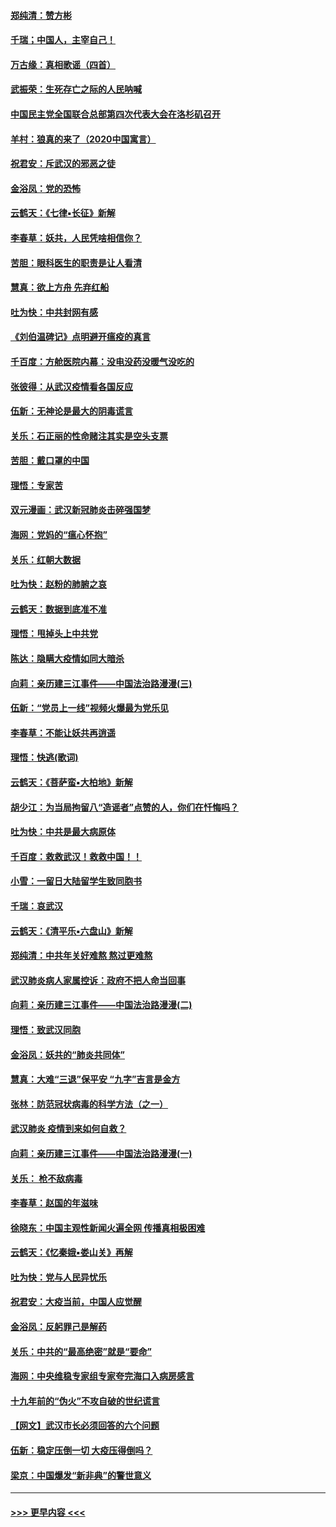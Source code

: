 #### [郑纯清：赞方彬](../pages/nsc993/n11856803.md?t=02101202) 
#### [千瑞；中国人，主宰自己！](../pages/nsc993/n11856793.md?t=02101202) 
#### [万古缘：真相歌谣（四首）](../pages/nsc993/n11856263.md?t=02101202) 
#### [武振荣：生死存亡之际的人民呐喊](../pages/nsc993/n11856256.md?t=02101202) 
#### [中国民主党全国联合总部第四次代表大会在洛杉矶召开](../pages/nsc993/n11856344.md?t=02101202) 
#### [羊村：狼真的来了（2020中国寓言）](../pages/nsc993/n11856229.md?t=02101202) 
#### [祝君安：斥武汉的邪恶之徒](../pages/nsc993/n11855861.md?t=02101202) 
#### [金浴凤：党的恐怖](../pages/nsc993/n11855849.md?t=02101202) 
#### [云鹤天：《七律▪长征》新解](../pages/nsc993/n11855479.md?t=02101202) 
#### [李春草：妖共，人民凭啥相信你？](../pages/nsc993/n11855196.md?t=02101202) 
#### [苦胆：眼科医生的职责是让人看清](../pages/nsc993/n11853840.md?t=02101202) 
#### [慧真：欲上方舟 先弃红船](../pages/nsc993/n11853483.md?t=02101202) 
#### [吐为快：中共封网有感](../pages/nsc993/n11852575.md?t=02101202) 
#### [《刘伯温碑记》点明避开瘟疫的真言](../pages/nsc993/n11852128.md?t=02101202) 
#### [千百度：方舱医院内幕：没电没药没暖气没吃的](../pages/nsc993/n11850211.md?t=02101202) 
#### [张彼得：从武汉疫情看各国反应](../pages/nsc993/n11850102.md?t=02101202) 
#### [伍新：无神论是最大的阴毒谎言](../pages/nsc993/n11846129.md?t=02101202) 
#### [关乐：石正丽的性命赌注其实是空头支票](../pages/nsc993/n11846109.md?t=02101202) 
#### [苦胆：戴口罩的中国](../pages/nsc993/n11845576.md?t=02101202) 
#### [理悟：专家苦](../pages/nsc993/n11845564.md?t=02101202) 
#### [双元漫画：武汉新冠肺炎击碎强国梦](../pages/nsc993/n11843320.md?t=02101202) 
#### [海网：党妈的“瘟心怀抱”](../pages/nsc993/n11840740.md?t=02101202) 
#### [关乐：红朝大数据](../pages/nsc993/n11840675.md?t=02101202) 
#### [吐为快：赵粉的肺腑之哀](../pages/nsc993/n11840618.md?t=02101202) 
#### [云鹤天：数据到底准不准](../pages/nsc993/n11840325.md?t=02101202) 
#### [理悟：甩掉头上中共党](../pages/nsc993/n11838826.md?t=02101202) 
#### [陈达：隐瞒大疫情如同大暗杀](../pages/nsc993/n11838771.md?t=02101202) 
#### [向莉：亲历建三江事件——中国法治路漫漫(三)](../pages/nsc993/n11831825.md?t=02101202) 
#### [伍新：“党员上一线”视频火爆最为党乐见](../pages/nsc993/n11838200.md?t=02101202) 
#### [李春草：不能让妖共再逍遥](../pages/nsc993/n11838102.md?t=02101202) 
#### [理悟：快逃(歌词)](../pages/nsc993/n11838083.md?t=02101202) 
#### [云鹤天：《菩萨蛮▪大柏地》新解](../pages/nsc993/n11838059.md?t=02101202) 
#### [胡少江：为当局拘留八“造谣者”点赞的人，你们在忏悔吗？](../pages/nsc993/n11836801.md?t=02101202) 
#### [吐为快：中共是最大病原体](../pages/nsc993/n11836748.md?t=02101202) 
#### [千百度：救救武汉！救救中国！！](../pages/nsc993/n11836145.md?t=02101202) 
#### [小雪：一留日大陆留学生致同胞书](../pages/nsc993/n11834624.md?t=02101202) 
#### [千瑞：哀武汉](../pages/nsc993/n11833647.md?t=02101202) 
#### [云鹤天：《清平乐▪六盘山》新解](../pages/nsc993/n11833611.md?t=02101202) 
#### [郑纯清：中共年关好难熬 熬过更难熬](../pages/nsc993/n11833489.md?t=02101202) 
#### [武汉肺炎病人家属控诉：政府不把人命当回事](../pages/nsc993/n11833205.md?t=02101202) 
#### [向莉：亲历建三江事件——中国法治路漫漫(二)](../pages/nsc993/n11829102.md?t=02101202) 
#### [理悟：致武汉同胞](../pages/nsc993/n11831522.md?t=02101202) 
#### [金浴凤：妖共的“肺炎共同体”](../pages/nsc993/n11829448.md?t=02101202) 
#### [慧真：大难“三退”保平安 “九字”吉言是金方](../pages/nsc993/n11829501.md?t=02101202) 
#### [张林：防范冠状病毒的科学方法（之一）](../pages/nsc993/n11828618.md?t=02101202) 
#### [武汉肺炎 疫情到来如何自救？](../pages/nsc993/n11827632.md?t=02101202) 
#### [向莉：亲历建三江事件——中国法治路漫漫(一)](../pages/nsc993/n11827190.md?t=02101202) 
#### [关乐： 枪不敌病毒](../pages/nsc993/n11826746.md?t=02101202) 
#### [李春草：赵国的年滋味](../pages/nsc993/n11826321.md?t=02101202) 
#### [徐晓东：中国主观性新闻火遍全网 传播真相极困难](../pages/nsc993/n11826508.md?t=02101202) 
#### [云鹤天：《忆秦娥▪娄山关》再解](../pages/nsc993/n11824682.md?t=02101202) 
#### [吐为快：党与人民异忧乐](../pages/nsc993/n11824660.md?t=02101202) 
#### [祝君安：大疫当前，中国人应觉醒](../pages/nsc993/n11821946.md?t=02101202) 
#### [金浴凤：反躬罪己是解药](../pages/nsc993/n11820280.md?t=02101202) 
#### [关乐：中共的“最高绝密”就是“要命”](../pages/nsc993/n11816946.md?t=02101202) 
#### [海网：中央维稳专家组专家夸完海口入病房感言](../pages/nsc993/n11815138.md?t=02101202) 
#### [十九年前的“伪火”不攻自破的世纪谎言](../pages/nsc993/n11813238.md?t=02101202) 
#### [【网文】武汉市长必须回答的六个问题](../pages/nsc993/n11813848.md?t=02101202) 
#### [伍新：稳定压倒一切 大疫压得倒吗？](../pages/nsc993/n11812634.md?t=02101202) 
#### [梁京：中国爆发“新非典”的警世意义](../pages/nsc993/n11812554.md?t=02101202) 

----
#### [ >>> 更早内容 <<< ](../indexes/nsc993-earlier.md)
